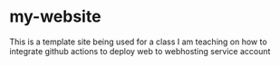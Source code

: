 # my-website
This is a template site being used for a class I am teaching on how to integrate github actions to deploy web to webhosting service account
